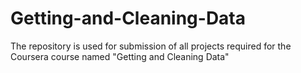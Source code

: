 # Getting-and-Cleaning-Data
The repository is used for submission of all projects required for the Coursera course named "Getting and Cleaning Data"
